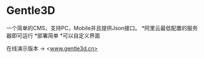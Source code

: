 Gentle3D
=====
一个简单的CMS，支持PC，Mobile并且提供Json接口。
*阿里云最低配置的服务器即可运行
*部署简单
*可以自定义界面

在线演示版本 -> <www.gentle3d.cn>
